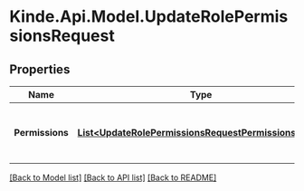 # Kinde.Api.Model.UpdateRolePermissionsRequest

## Properties

Name | Type | Description | Notes
------------ | ------------- | ------------- | -------------
**Permissions** | [**List&lt;UpdateRolePermissionsRequestPermissionsInner&gt;**](UpdateRolePermissionsRequestPermissionsInner.md) | Permissions to add or remove from the role. | [optional] 

[[Back to Model list]](../README.md#documentation-for-models) [[Back to API list]](../README.md#documentation-for-api-endpoints) [[Back to README]](../README.md)

